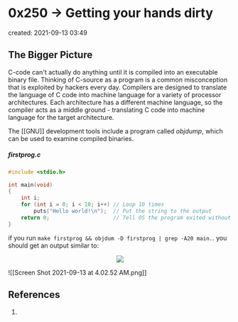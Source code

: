 # 0x250 -> Getting your hands dirty
created: 2021-09-13 03:49

## The Bigger Picture

C-code can't actually do anything until it is compiled into an executable binary file. Thinking of C-source as a program is a common misconception that is exploited by hackers every day. Compilers are designed to translate the language of C code into machine language for a variety of processor architectures. Each architecture has a different machine language, so the compiler acts as a middle ground - translating C code into machine language for the target architecture. 

The [[GNU]] development tools include a program called *objdump*, which can be used to examine compiled binaries. 

##### firstprog.c
```c
#include <stdio.h>

int main(void)
{
	int i;
	for (int i = 0; i < 10; i++) // Loop 10 times
		puts("Hello world!\n");  // Put the string to the output
	return 0;                    // Tell OS the program exited without errors
}
``` 

if you run `make firstprog && objdum -D firstprog | grep -A20 main.`. you should get an output similar to:

<p align="center"><img src="app://local/Users/jothamsoboyejo/Documents/Notes/Media/Screen Shot 2021-09-13 at 4.02.52 AM.png"></p>
![[Screen Shot 2021-09-13 at 4.02.52 AM.png]]

## References
1. 